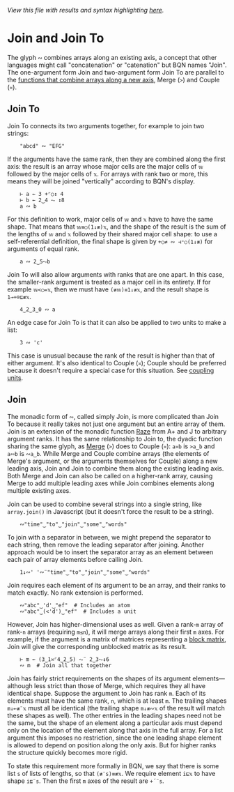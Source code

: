 *View this file with results and syntax highlighting [here](https://mlochbaum.github.io/BQN/doc/join.html).*

# Join and Join To

The glyph `∾` combines arrays along an existing axis, a concept that other languages might call "concatenation" or "catenation" but BQN names "Join". The one-argument form Join and two-argument form Join To are parallel to the [functions that combine arrays along a new axis](couple.md), Merge (`>`) and Couple (`≍`).

## Join To

Join To connects its two arguments together, for example to join two strings:

        "abcd" ∾ "EFG"

If the arguments have the same rank, then they are combined along the first axis: the result is an array whose major cells are the major cells of `𝕨` followed by the major cells of `𝕩`. For arrays with rank two or more, this means they will be joined "vertically" according to BQN's display.

        ⊢ a ← 3 +⌜○↕ 4
        ⊢ b ← 2‿4 ⥊ ↕8
        a ∾ b

For this definition to work, major cells of `𝕨` and `𝕩` have to have the same shape. That means that `𝕨≡○(1↓≢)𝕩`, and the shape of the result is the sum of the lengths of `𝕨` and `𝕩` followed by their shared major cell shape: to use a self-referential definition, the final shape is given by `+○≠ ∾ ⊣⁼○(1↓≢)` for arguments of equal rank.

        a ∾ 2‿5⥊b

Join To will also allow arguments with ranks that are one apart. In this case, the smaller-rank argument is treated as a major cell in its entirety. If for example `𝕨<○=𝕩`, then we must have `(≢𝕨)≡1↓≢𝕩`, and the result shape is `1⊸+⌾⊑≢𝕩`.

        4‿2‿3‿0 ∾ a

An edge case for Join To is that it can also be applied to two units to make a list:

        3 ∾ 'c'

This case is unusual because the rank of the result is higher than that of either argument. It's also identical to Couple (`≍`); Couple should be preferred because it doesn't require a special case for this situation. See [coupling units](couple.md#coupling-units).

## Join

The monadic form of `∾`, called simply Join, is more complicated than Join To because it really takes not just one argument but an entire array of them. Join is an extension of the monadic function [Raze](https://aplwiki.com/wiki/Raze) from A+ and J to arbitrary argument ranks. It has the same relationship to Join to, the dyadic function sharing the same glyph, as [Merge](couple.md) (`>`) does to Couple (`≍`): `a≍b` is `>a‿b` and `a∾b` is `∾a‿b`. While Merge and Couple combine arrays (the elements of Merge's argument, or the arguments themselves for Couple) along a new leading axis, Join and Join to combine them along the existing leading axis. Both Merge and Join can also be called on a higher-rank array, causing Merge to add multiple leading axes while Join combines elements along multiple existing axes.

Join can be used to combine several strings into a single string, like `array.join()` in Javascript (but it doesn't force the result to be a string).

        ∾"time"‿"to"‿"join"‿"some"‿"words"

To join with a separator in between, we might prepend the separator to each string, then remove the leading separator after joining. Another approach would be to insert the separator array as an element between each pair of array elements before calling Join.

        1↓∾' '∾¨"time"‿"to"‿"join"‿"some"‿"words"

Join requires each element of its argument to be an array, and their ranks to match exactly. No rank extension is performed.

        ∾"abc"‿'d'‿"ef"  # Includes an atom
        ∾"abc"‿(<'d')‿"ef"  # Includes a unit

However, Join has higher-dimensional uses as well. Given a rank-`m` array of rank-`n` arrays (requiring `m≤n`), it will merge arrays along their first `m` axes. For example, if the argument is a matrix of matrices representing a [block matrix](https://en.wikipedia.org/wiki/Block_matrix), Join will give the corresponding unblocked matrix as its result.

        ⊢ m ← (3‿1≍⌜4‿2‿5) ⥊¨ 2‿3⥊↕6
        ∾ m  # Join all that together

Join has fairly strict requirements on the shapes of its argument elements—although less strict than those of Merge, which requires they all have identical shape. Suppose the argument to Join has rank `m`. Each of its elements must have the same rank, `n`, which is at least `m`. The trailing shapes `m↓⟜≢¨𝕩` must all be identical (the trailing shape `m↓≢∾𝕩` of the result will match these shapes as well). The other entries in the leading shapes need not be the same, but the shape of an element along a particular axis must depend only on the location of the element along that axis in the full array. For a list argument this imposes no restriction, since the one leading shape element is allowed to depend on position along the only axis. But for higher ranks the structure quickly becomes more rigid.

To state this requirement more formally in BQN, we say that there is some list `s` of lists of lengths, so that `(≢¨s)≡≢𝕩`. We require element `i⊑𝕩` to have shape `i⊑¨s`. Then the first `m` axes of the result are `+´¨s`.
